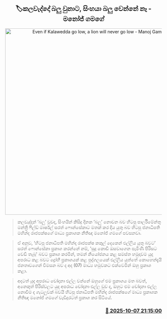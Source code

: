 <p align='center'><b><h2 align='center' title='Even if Kalawedda go low, a lion will never go low - Manoj Gamage'>🏷කලවැද්දෝ බලු වුනාට, සිංහයා බලු වෙන්නේ නෑ - මනෝජ් ගමගේ</h2></b></p>
<p align='center'><img src='https://helakuru.sgp1.cdn.digitaloceanspaces.com/esana/images/lib/manoj-gamage-yu.jpg' width='600' alt='Even if Kalawedda go low, a lion will never go low - Manoj Gamage'></p>

> කලවැද්දන් ‘බලු’ වුවද, සිංහයින් කිසිදු දිනක ‘බලු’ නොවන බව හිටපු පාර්ලිමේන්තු මන්ත්‍රී ෆීල්ඩ් මාර්ෂල් සරත් ෆොන්සේකාට මතක් කර දිය යුතු බව හිටපු ජනාධිපති මහින්ද රාජපක්ෂගේ මාධ්‍ය ප්‍රකාශක නීතිඥ මනෝජ් ගමගේ පවසනවා.

> ඒ අනුව, ‘හිටපු ජනාධිපති මහින්ද රාජපක්ෂ කකුල් දෙකෙන් එල්ලිය යුතු බවට’ සරත් ෆොන්සේකා ප්‍රකාශ කරන්නේ නම්, 'සුදු කොඩි ඔසවාගෙන පැමිණි පිරිසට වෙඩි තැබූ' බවට ප්‍රකාශ කරමින්, තමන් නියෝජනය කළ සමස්ත හමුදාවම යුද අපරාධ කළ බවට ද්‍රෝහී ප්‍රකාශයක් කළ පුද්ගලයෙක් එල්ලිය යුත්තේ කොහෙන්දැයි ජනතාවගෙන් විමසන බව ද අද (07) මාධ්‍ය හමුවකට එක්වෙමින් ඔහු ප්‍රකාශ කළා.

> අදටත් යුද අපරාධ චෝදනා එල්ල වන්නේ ඔහුගේ එම ප්‍රකාශය මත බවත්, අනෙකුත් පිරිස්වලට යුද අපරාධ චෝදනා එල්ල වුව ද, ඔහුට එම චෝදනා එල්ල නොවීම ද ගැටලුවක් බවයි හිටපු ජනාධිපති මහින්ද රාජපක්ෂගේ මාධ්‍ය ප්‍රකාශක නීතිඥ මනෝජ් ගමගේ වැඩිදුරටත් ප්‍රකාශ කර සිටියේ.



<h3 align='right'><a href='https://www.helakuru.lk/esana/p/114283/'>📅 2025-10-07 21:15:00</a></h3>
